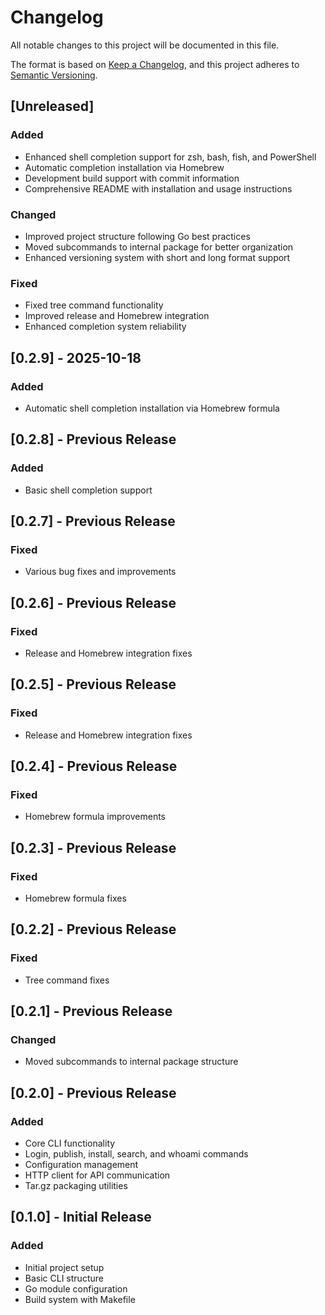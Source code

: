 # Changelog

All notable changes to this project will be documented in this file.

The format is based on [Keep a Changelog](https://keepachangelog.com/en/1.0.0/),
and this project adheres to [Semantic Versioning](https://semver.org/spec/v2.0.0.html).

## [Unreleased]

### Added
- Enhanced shell completion support for zsh, bash, fish, and PowerShell
- Automatic completion installation via Homebrew
- Development build support with commit information
- Comprehensive README with installation and usage instructions

### Changed
- Improved project structure following Go best practices
- Moved subcommands to internal package for better organization
- Enhanced versioning system with short and long format support

### Fixed
- Fixed tree command functionality
- Improved release and Homebrew integration
- Enhanced completion system reliability

## [0.2.9] - 2025-10-18

### Added
- Automatic shell completion installation via Homebrew formula

## [0.2.8] - Previous Release

### Added
- Basic shell completion support

## [0.2.7] - Previous Release

### Fixed
- Various bug fixes and improvements

## [0.2.6] - Previous Release

### Fixed
- Release and Homebrew integration fixes

## [0.2.5] - Previous Release

### Fixed
- Release and Homebrew integration fixes

## [0.2.4] - Previous Release

### Fixed
- Homebrew formula improvements

## [0.2.3] - Previous Release

### Fixed
- Homebrew formula fixes

## [0.2.2] - Previous Release

### Fixed
- Tree command fixes

## [0.2.1] - Previous Release

### Changed
- Moved subcommands to internal package structure

## [0.2.0] - Previous Release

### Added
- Core CLI functionality
- Login, publish, install, search, and whoami commands
- Configuration management
- HTTP client for API communication
- Tar.gz packaging utilities

## [0.1.0] - Initial Release

### Added
- Initial project setup
- Basic CLI structure
- Go module configuration
- Build system with Makefile
